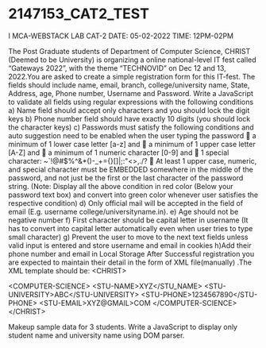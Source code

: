 # 2147153_CAT2_TEST


I MCA-WEBSTACK LAB CAT-2
DATE: 05-02-2022 TIME: 12PM-02PM

The Post Graduate students of Department of Computer Science, CHRIST (Deemed to be
University) is organizing a online national-level IT fest called “Gateways 2022”, with the
theme “TECHNOVID” on Dec 12 and 13, 2022.You are asked to create a simple registration
form for this IT-fest. The fields should include name, email, branch, college/university name,
State, Address, age, Phone number, Username and Password. Write a JavaScript to validate
all fields using regular expressions with the following conditions
a) Name field should accept only characters and you should lock the digit keys
b) Phone number field should have exactly 10 digits (you should lock the character keys)
c) Passwords must satisfy the following conditions and auto suggestion need to be enabled
when the user typing the password
 a minimum of 1 lower case letter [a-z] and
 a minimum of 1 upper case letter [A-Z] and
 a minimum of 1 numeric character [0-9] and
 1 special character: ~`!@#$%^&amp;*()-_+={}[]|\;:&quot;&lt;&gt;,./?
 At least 1 upper case, numeric, and special character must be EMBEDDED somewhere in
the middle of the password, and not just be the first or the last character of the password
string.
(Note: Display all the above condition in red color (Below your password text box) and
convert into green color whenever user satisfies the respective condition)
d) Only official mail will be accepted in the field of email (E.g. username
college/universityname.in).
e) Age should not be negative number
f) First character should be capital letter in username (It has to convert into capital letter
automatically even when user tries to type small character)
g) Prevent the user to move to the next text fields unless valid input is entered and store
username and email in cookies
h)Add their phone number and email in Local Storage
After Successful registration you are expected to maintain their detail in the form of XML
file(manually) .The XML template should be:
&lt;CHRIST&gt;

&lt;COMPUTER-SCIENCE&gt;
&lt;STU-NAME&gt;XYZ&lt;/STU_NAME&gt;
&lt;STU-UNIVERSITY&gt;ABC&lt;/STU-UNIVERSITY&gt;
&lt;STU-PHONE&gt;1234567890&lt;/STU-PHONE&gt;
&lt;STU-EMAIL&gt;XYZ@GMAIL&gt;COM
&lt;/COMPUTER-SCIENCE&gt;
&lt;/CHRIST&gt;

Makeup sample data for 3 students. Write a JavaScript to display only student name and
university name using DOM parser.
